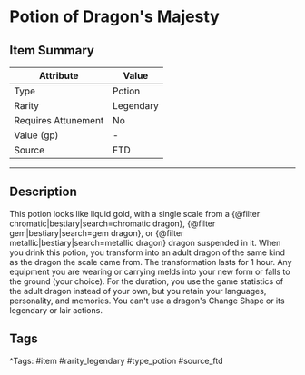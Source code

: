 # Potion of Dragon's Majesty

## Item Summary

| Attribute            | Value                        |
|----------------------|------------------------------|
| Type                 | Potion |
| Rarity               | Legendary             |
| Requires Attunement  | No                |
| Value (gp)           | -    |
| Source               | FTD |

---

## Description

This potion looks like liquid gold, with a single scale from a {@filter chromatic|bestiary|search=chromatic dragon}, {@filter gem|bestiary|search=gem dragon}, or {@filter metallic|bestiary|search=metallic dragon} dragon suspended in it. When you drink this potion, you transform into an adult dragon of the same kind as the dragon the scale came from. The transformation lasts for 1 hour. Any equipment you are wearing or carrying melds into your new form or falls to the ground (your choice). For the duration, you use the game statistics of the adult dragon instead of your own, but you retain your languages, personality, and memories. You can't use a dragon's Change Shape or its legendary or lair actions.

## Tags

^Tags: #item #rarity_legendary #type_potion #source_ftd